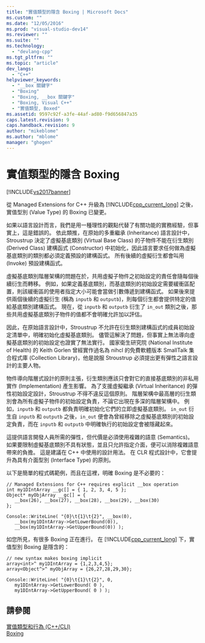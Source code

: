 ```yaml
---
title: "實值類型的隱含 Boxing | Microsoft Docs"
ms.custom: ""
ms.date: "12/05/2016"
ms.prod: "visual-studio-dev14"
ms.reviewer: ""
ms.suite: ""
ms.technology: 
  - "devlang-cpp"
ms.tgt_pltfrm: ""
ms.topic: "article"
dev_langs: 
  - "C++"
helpviewer_keywords: 
  - "__box 關鍵字"
  - "Boxing"
  - "Boxing, __box 關鍵字"
  - "Boxing, Visual C++"
  - "實值類型, Boxed"
ms.assetid: 9597c92f-a3fe-44af-ad80-f9d656847a35
caps.latest.revision: 9
caps.handback.revision: 9
author: "mikeblome"
ms.author: "mblome"
manager: "ghogen"
---
```

# 實值類型的隱含 Boxing
[!INCLUDE[vs2017banner](../assembler/inline/includes/vs2017banner.md)]

從 Managed Extensions for C\+\+ 升級為 [!INCLUDE[cpp_current_long](../Token/cpp_current_long_md.md)] 之後，實值型別 \(Value Type\) 的 Boxing 已變更。  
  
 如果以語言設計而言，我們是用一種理性的觀點代替了有關功能的實務經驗，但事實上，這是錯誤的。  依此類推，在原始的多重繼承 \(Inheritance\) 語言設計中，Stroustrup 決定了虛擬基底類別 \(Virtual Base Class\) 的子物件不能在衍生類別 \(Derived Class\) 建構函式 \(Constructor\) 中初始化，因此語言要求任何做為虛擬基底類別的類別都必須定義預設的建構函式。  所有後續的虛擬衍生都會叫用 \(Invoke\) 預設建構函式。  
  
 虛擬基底類別階層架構的問題在於，共用虛擬子物件之初始設定的責任會隨每個後續衍生而轉移。  例如，如果定義基底類別，而基底類別的初始設定需要緩衝區配置，則該緩衝區的使用者指定大小可能會當做引數傳遞到建構函式。  如果後來提供兩個後續的虛擬衍生 \(稱為 `inputb` 和 `outputb`\)，則每個衍生都會提供特定的值給基底類別建構函式。  現在，從 `inputb` 和 `outputb` 衍生了 `in_out` 類別之後，那些共用虛擬基底類別子物件的值都不會明確允許加以評估。  
  
 因此，在原始語言設計中，Stroustrup 不允許在衍生類別建構函式的成員初始設定清單中，明確初始化虛擬基底類別。  儘管這解決了問題，但事實上無法導向虛擬基底類別的初始設定也證實了無法實行。  國家衛生研究院 \(National Institute of Health\) 的 Keith Gorlen 曾經實作過名為 nihcl 的免費軟體版本 SmallTalk 集合程式庫 \(Collection Library\)，他是說服 Stroustrup 必須提出更有彈性之語言設計的主要人物。  
  
 物件導向階層式設計的原則主張，衍生類別應該只會對它的直接基底類別的非私用實作 \(Implementation\) 產生影響。  為了支援虛擬繼承 \(Virtual Inheritance\) 的彈性初始設定設計，Stroustrup 不得不違反這個原則。  階層架構中最高層的衍生類別會為所有虛擬子物件的初始設定負責，不論它出現在多深的階層架構中。  例如，`inputb` 和 `outputb` 都負責明確初始化它們的立即虛擬基底類別。  `in_out` 衍生自 `inputb` 和 `outputb` 之後，`in_out` 便會為曾經移除之虛擬基底類別的初始設定負責，而在 `inputb` 和 `outputb` 中明確執行的初始設定會被隱藏起來。  
  
 這提供語言開發人員所需的彈性，但代價是必須使用複雜的語意 \(Semantics\)。  如果要限制虛擬基底類別不具有狀態，並且只允許指定介面，便可以消除複雜語意帶來的負擔。  這是建議在 C\+\+ 中使用的設計用法。  在 CLR 程式設計中，它會提升為具有介面型別 \(Interface Type\) 的原則。  
  
 以下是簡單的程式碼範例，而且在這裡，明確 Boxing 是不必要的：  
  
```  
// Managed Extensions for C++ requires explicit __box operation  
int my1DIntArray __gc[] = { 1, 2, 3, 4, 5 };  
Object* myObjArray __gc[] = {   
   __box(26), __box(27), __box(28), __box(29), __box(30)  
};  
  
Console::WriteLine( "{0}\t{1}\t{2}", __box(0),  
   __box(my1DIntArray->GetLowerBound(0)),  
   __box(my1DIntArray->GetUpperBound(0)) );  
```  
  
 如您所見，有很多 Boxing 正在進行。  在 [!INCLUDE[cpp_current_long](../Token/cpp_current_long_md.md)] 下，實值型別 Boxing 是隱含的：  
  
```  
// new syntax makes boxing implicit  
array<int>^ my1DIntArray = {1,2,3,4,5};  
array<Object^>^ myObjArray = {26,27,28,29,30};  
  
Console::WriteLine( "{0}\t{1}\t{2}", 0,   
   my1DIntArray->GetLowerBound( 0 ),   
   my1DIntArray->GetUpperBound( 0 ) );  
```  
  
## 請參閱  
 [實值類型和行為 \(C\+\+\/CLI\)](../dotnet/value-types-and-their-behaviors-cpp-cli.md)   
 [Boxing](../windows/boxing-cpp-component-extensions.md)